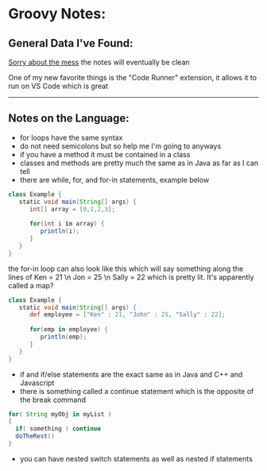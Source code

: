 # Groovy Notes:

## General Data I've Found:
[Sorry about the mess](https://www.sideshowtoy.com/wp-content/uploads/2014/07/hansolo.jpg) the notes will eventually be clean

One of my new favorite things is the "Code Runner" extension, it allows it to run on VS Code which is great

----

## Notes on the Language:
* for loops have the same syntax
* do not need semicolons but so help me I'm going to anyways
* if you have a method it must be contained in a class
* classes and methods are pretty much the same as in Java as far as I can tell
* there are while, for, and for-in statements, example below
```groovy
class Example { 
   static void main(String[] args) { 
      int[] array = [0,1,2,3]; 
		
      for(int i in array) { 
         println(i); 
      } 
   } 
}
```
the for-in loop can also look like this which will say something along the lines of Ken = 21 \n Jon = 25 \n Sally = 22 which is pretty lit. It's apparently called a map?
```groovy
class Example {
   static void main(String[] args) {
      def employee = ["Ken" : 21, "John" : 25, "Sally" : 22];
		
      for(emp in employee) {
         println(emp);
      }
   }
}
```

* if and if/else statements are the exact same as in Java and C++ and Javascript
* there is something called a continue statement which is the opposite of the break command
```groovy
for( String myObj in myList )
{
  if( something ) continue
  doTheRest()
}
```
* you can have nested switch statements as well as nested if statements